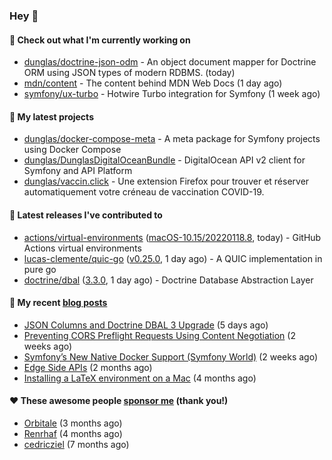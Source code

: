 ### Hey 👋

#### 👷 Check out what I'm currently working on

- [dunglas/doctrine-json-odm](https://github.com/dunglas/doctrine-json-odm) - An object document mapper for Doctrine ORM using JSON types of modern RDBMS. (today)
- [mdn/content](https://github.com/mdn/content) - The content behind MDN Web Docs (1 day ago)
- [symfony/ux-turbo](https://github.com/symfony/ux-turbo) - Hotwire Turbo integration for Symfony (1 week ago)

#### 🌱 My latest projects

- [dunglas/docker-compose-meta](https://github.com/dunglas/docker-compose-meta) - A meta package for Symfony projects using Docker Compose
- [dunglas/DunglasDigitalOceanBundle](https://github.com/dunglas/DunglasDigitalOceanBundle) - DigitalOcean API v2 client for Symfony and API Platform
- [dunglas/vaccin.click](https://github.com/dunglas/vaccin.click) - Une extension Firefox pour trouver et réserver automatiquement votre créneau de vaccination COVID-19.

#### 🔭 Latest releases I've contributed to

- [actions/virtual-environments](https://github.com/actions/virtual-environments) ([macOS-10.15/20220118.8](https://github.com/actions/virtual-environments/releases/tag/macOS-10.15%2F20220118.8), today) - GitHub Actions virtual environments
- [lucas-clemente/quic-go](https://github.com/lucas-clemente/quic-go) ([v0.25.0](https://github.com/lucas-clemente/quic-go/releases/tag/v0.25.0), 1 day ago) - A QUIC implementation in pure go
- [doctrine/dbal](https://github.com/doctrine/dbal) ([3.3.0](https://github.com/doctrine/dbal/releases/tag/3.3.0), 1 day ago) - Doctrine Database Abstraction Layer

#### 📜 My recent [blog posts](https://dunglas.fr)

- [JSON Columns and Doctrine DBAL 3 Upgrade](https://dunglas.fr/2022/01/json-columns-and-doctrine-dbal-3-upgrade/) (5 days ago)
- [Preventing CORS Preflight Requests Using Content Negotiation](https://dunglas.fr/2022/01/preventing-cors-preflight-requests-using-content-negotiation/) (2 weeks ago)
- [Symfony’s New Native Docker Support (Symfony World)](https://dunglas.fr/2021/12/symfonys-new-native-docker-support-symfony-world/) (2 weeks ago)
- [Edge Side APIs](https://dunglas.fr/2021/10/edge-side-apis/) (2 months ago)
- [Installing a LaTeX environment on a Mac](https://dunglas.fr/2021/09/installing-a-latex-environment-on-a-mac/) (4 months ago)

#### ❤️ These awesome people [sponsor me](https://github.com/sponsors/dunglas) (thank you!)

- [Orbitale](https://github.com/Orbitale) (3 months ago)
- [Renrhaf](https://github.com/Renrhaf) (4 months ago)
- [cedricziel](https://github.com/cedricziel) (7 months ago)
